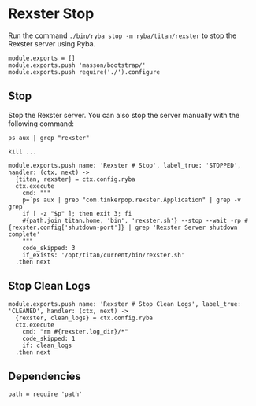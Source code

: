 
# Rexster Stop

Run the command `./bin/ryba stop -m ryba/titan/rexster` to stop the Rexster
server using Ryba.

    module.exports = []
    module.exports.push 'masson/bootstrap/'
    module.exports.push require('./').configure

## Stop

Stop the Rexster server. You can also stop the server manually with the
following command:

```
ps aux | grep "rexster"

kill ...
```

    module.exports.push name: 'Rexster # Stop', label_true: 'STOPPED', handler: (ctx, next) ->
      {titan, rexster} = ctx.config.ryba
      ctx.execute
        cmd: """
        p=`ps aux | grep "com.tinkerpop.rexster.Application" | grep -v grep`
        if [ -z "$p" ]; then exit 3; fi
        #{path.join titan.home, 'bin', 'rexster.sh'} --stop --wait -rp #{rexster.config['shutdown-port']} | grep 'Rexster Server shutdown complete'
        """
        code_skipped: 3
        if_exists: '/opt/titan/current/bin/rexster.sh'
      .then next


## Stop Clean Logs

    module.exports.push name: 'Rexster # Stop Clean Logs', label_true: 'CLEANED', handler: (ctx, next) ->
      {rexster, clean_logs} = ctx.config.ryba
      ctx.execute
        cmd: "rm #{rexster.log_dir}/*"
        code_skipped: 1
        if: clean_logs
      .then next

## Dependencies

    path = require 'path'
